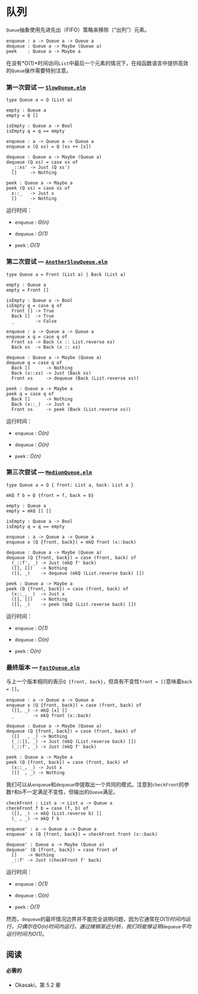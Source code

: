 # 队列

`Queue`抽象使用先进先出（FIFO）策略来移除（“出列”）元素。

```
enqueue : a -> Queue a -> Queue a
dequeue : Queue a -> Maybe (Queue a)
peek    : Queue a -> Maybe a 
```

在没有*O(1)*时间访问`List`中最后一个元素的情况下，在纯函数语言中提供高效的`Queue`操作需要特别注意。

### 第一次尝试 — [`SlowQueue.elm`](https://www.classes.cs.uchicago.edu/archive/2015/winter/22300-1/public-code/Queues/SlowQueue.elm)

```
type Queue a = Q (List a)

empty : Queue a
empty = Q []

isEmpty : Queue a -> Bool
isEmpty q = q == empty

enqueue : a -> Queue a -> Queue a
enqueue x (Q xs) = Q (xs ++ [x])

dequeue : Queue a -> Maybe (Queue a)
dequeue (Q xs) = case xs of
  _::xs' -> Just (Q xs')
  []     -> Nothing

peek : Queue a -> Maybe a
peek (Q xs) = case xs of
  x::_   -> Just x
  []     -> Nothing 
```

运行时间：

+   `enqueue` : *Θ(n)*

+   `dequeue` : *O(1)*

+   `peek` : *O(1)*

### 第二次尝试 — [`AnotherSlowQueue.elm`](https://www.classes.cs.uchicago.edu/archive/2015/winter/22300-1/public-code/Queues/AnotherSlowQueue.elm)

```
type Queue a = Front (List a) | Back (List a)

empty : Queue a
empty = Front []

isEmpty : Queue a -> Bool
isEmpty q = case q of
  Front [] -> True
  Back []  -> True
  _        -> False

enqueue : a -> Queue a -> Queue a
enqueue x q = case q of
  Front xs -> Back (x :: List.reverse xs)
  Back xs  -> Back (x :: xs)

dequeue : Queue a -> Maybe (Queue a)
dequeue q = case q of
  Back []      -> Nothing
  Back (x::xs) -> Just (Back xs)
  Front xs     -> dequeue (Back (List.reverse xs))

peek : Queue a -> Maybe a
peek q = case q of
  Back []      -> Nothing
  Back (x::_)  -> Just x
  Front xs     -> peek (Back (List.reverse xs)) 
```

运行时间：

+   `enqueue` : *O(n)*

+   `dequeue` : *O(n)*

+   `peek` : *O(n)*

### 第三次尝试 — [`MediumQueue.elm`](https://www.classes.cs.uchicago.edu/archive/2015/winter/22300-1/public-code/Queues/MediumQueue.elm)

```
type Queue a = Q { front: List a, back: List a }

mkQ f b = Q {front = f, back = b}

empty : Queue a
empty = mkQ [] []

isEmpty : Queue a -> Bool
isEmpty q = q == empty

enqueue : a -> Queue a -> Queue a
enqueue x (Q {front, back}) = mkQ front (x::back)

dequeue : Queue a -> Maybe (Queue a)
dequeue (Q {front, back}) = case (front, back) of
  (_::f', _) -> Just (mkQ f' back) 
  ([], [])   -> Nothing
  ([], _)    -> dequeue (mkQ (List.reverse back) [])

peek : Queue a -> Maybe a
peek (Q {front, back}) = case (front, back) of
  (x::_, _)  -> Just x
  ([], [])   -> Nothing
  ([], _)    -> peek (mkQ (List.reverse back) []) 
```

运行时间：

+   `enqueue` : *O(1)*

+   `dequeue` : *O(n)*

+   `peek` : *O(n)*

### 最终版本 — [`FastQueue.elm`](https://www.classes.cs.uchicago.edu/archive/2015/winter/22300-1/public-code/Queues/FastQueue.elm)

与上一个版本相同的表示`Q {front, back}`，但具有不变性`front = []`意味着`back = []`。

```
enqueue : a -> Queue a -> Queue a
enqueue x (Q {front, back}) = case (front, back) of
  ([], _) -> mkQ [x] []
  _       -> mkQ front (x::back)

dequeue : Queue a -> Maybe (Queue a)
dequeue (Q {front, back}) = case (front, back) of
  ([]   , _) -> Nothing
  (_::[], _) -> Just (mkQ (List.reverse back) [])
  (_::f', _) -> Just (mkQ f' back) 

peek : Queue a -> Maybe a
peek (Q {front, back}) = case (front, back) of
  (x::_, _) -> Just x
  ([]  , _) -> Nothing 
```

我们可以从`enqueue`和`dequeue`中提取出一个共同的模式。注意到`checkFront`的参数`f`和`b`不一定满足不变性，但输出的`Queue`满足。

```
checkFront : List a -> List a -> Queue a
checkFront f b = case (f, b) of
  ([], _) -> mkQ (List.reverse b) []
  (_ , _) -> mkQ f b

enqueue' : a -> Queue a -> Queue a
enqueue' x (Q {front, back}) = checkFront front (x::back)

dequeue' : Queue a -> Maybe (Queue a)
dequeue' (Q {front, back}) = case front of
  []    -> Nothing
  _::f' -> Just (checkFront f' back) 
```

运行时间：

+   `enqueue` : *O(1)*

+   `dequeue` : *O(n)*

+   `peek` : *O(1)*

然而，`dequeue`的最坏情况边界并不能完全说明问题，因为它通常在*O(1)*时间内运行，只偶尔在*O(n)*时间内运行。通过摊销渐近分析，我们将能够证明`dequeue`平均运行时间为*O(1)*。

## 阅读

#### 必需的

+   Okasaki，第 5.2 章
